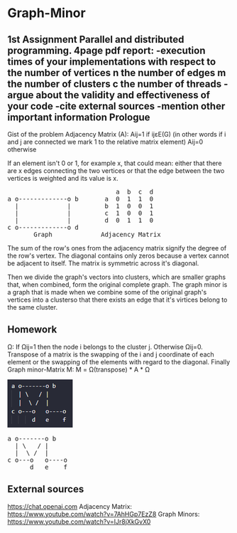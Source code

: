 # Graph-Minor
1st Assignment Parallel and distributed programming.
4page pdf report:
-execution times of your implementations with respect to
    the number of vertices n
    the number of edges m
    the number of clusters c
    the number of threads
-argue about the validity and effectiveness of your code
-cite external sources
-mention other important information 
Prologue
--------
Gist of the problem
Adjacency Matrix (A):
Aij=1 if ijεE(G) (in other words if i and j are connected we mark 1 to the relative matrix element)
Aij=0 otherwise

If an element isn't 0 or 1, for example x, that could mean:
either that there are x edges connecting the two vertices
or that the edge between the two vertices is weighted and its value is x.
<pre>
                             a  b  c  d
a o-------------o b       a  0  1  1  0
  |             |         b  1  0  0  1
  |             |         c  1  0  0  1
  |             |         d  0  1  1  0
c o-------------o d      
       Graph             Adjacency Matrix
</pre>
The sum of the row's ones from the adjacency matrix signify the degree of the row's vertex.
The diagonal contains only zeros because a vertex cannot be adjacent to itself.
The matrix is symmetric across it's diagonal.

Then we divide the graph's vectors into clusters, which are smaller graphs that, when combined, 
form the original complete graph. The graph minor is a graph that is made when we combine some
of the original graph's vertices into a clusterso that there exists an edge that it's virtices
belong to the same cluster.

Homework
--------
Ω: If Ωij=1 then the node i belongs to the cluster j. Otherwise Ωij=0.
Transpose of a matrix is the swapping of the i and j coordinate of each element or the swapping
of the elements with regard to the diagonal.
Finally Graph minor-Matrix M: M = Ω(transpose) * A * Ω 

![Example](graph-example.png)
<pre>
a o-------o b
  | \   / |
  |  \ /  |
c o---o   o----o
      d   e    f
</pre>
 



External sources
----------------
https://chat.openai.com
Adjacency Matrix: https://www.youtube.com/watch?v=7AhHGp7EzZ8
Graph Minors: https://www.youtube.com/watch?v=IJr8jXkGvX0